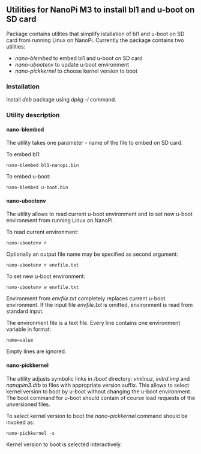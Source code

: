 ## Utilities for NanoPi M3 to install bl1 and u-boot on SD card

Package contains utilites that simplify istallation of bl1 and u-boot
on SD card from running Linux on NanoPi. Currently the package contains
two utilities:

 * _nano-blembed_ to embed bl1 and u-boot on SD card
 * _nano-ubootenv_ to update u-boot environment
 * _nano-pickkernel_ to choose kernel version to boot

### Installation

Install _deb_ package using _dpkg -i_ command.

### Utility description

#### nano-blembed

The utility takes one parameter - name of the file to embed on SD card.

To embed bl1:

	nano-blembed bl1-nanopi.bin

To embed u-boot:

	nano-blembed u-boot.bin


#### nano-ubootenv

The utility allows to read current u-boot environment and to set new u-boot
environment from running Linux on NanoPi.

To read current environment:

	nano-ubootenv r

Optionally an output file name may be specified as second argument:

	nano-ubootenv r envfile.txt

To set new u-boot environment:

	nano-ubootenv w envfile.txt

Environment from _envfile.txt_ completely replaces current u-boot environment.
If the input file _envfile.txt_ is omitted, environment is read from
standard input.

The environment file is a text file. Every line contains one environment
variable in format:

	name=value

Empty lines are ignored.

#### nano-pickkernel

The utility adjusts symbolic links in _/boot_ directory: _vmlinuz_,
_initrd.img_ and _nanopim3.dtb_ to files with appropriate version suffix.
This allows to select kernel version to boot by u-boot
without changing the u-boot environment. The boot command for u-boot should
contain of course load requests of the unversioned files.

To select kernel version to boot the _nano-pickkernel_ command should be
invoked as:

    nano-pickkernel -s

Kernel version to boot is selected interactively.

